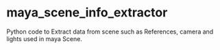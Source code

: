 # maya_scene_info_extractor
Python code to Extract data from scene such as References, camera and lights used in maya Scene.
